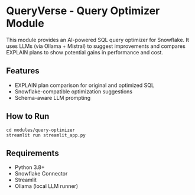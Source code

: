 # QueryVerse - Query Optimizer Module

This module provides an AI-powered SQL query optimizer for Snowflake.
It uses LLMs (via Ollama + Mistral) to suggest improvements and
compares EXPLAIN plans to show potential gains in performance and cost.

## Features
- EXPLAIN plan comparison for original and optimized SQL
- Snowflake-compatible optimization suggestions
- Schema-aware LLM prompting

## How to Run
```
cd modules/query-optimizer
streamlit run streamlit_app.py
```

## Requirements
- Python 3.8+
- Snowflake Connector
- Streamlit
- Ollama (local LLM runner)
